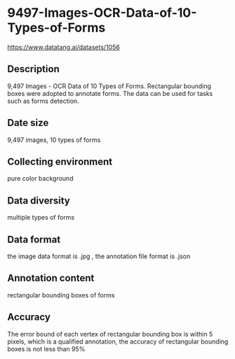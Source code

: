 # 9497-Images-OCR-Data-of-10-Types-of-Forms
https://www.datatang.ai/datasets/1056

## Description
9,497 Images - OCR Data of 10 Types of Forms. Rectangular bounding boxes were adopted to annotate forms. The data can be used for tasks such as forms detection.

## Date size
9,497 images, 10 types of forms

## Collecting environment
pure color background

## Data diversity
multiple types of forms

## Data format
the image data format is .jpg , the annotation file format is .json

## Annotation content
rectangular bounding boxes of forms

## Accuracy
The error bound of each vertex of rectangular bounding box is within 5 pixels, which is a qualified annotation, the accuracy of rectangular bounding boxes is not less than 95%
